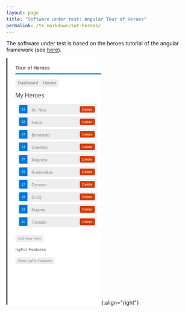 ```yaml
---
layout: page
title: "Software under test: Angular Tour of Heroes"
permalink: /te_markdown/sut-heroes/
---
```


The software under test is based on the  heroes tutorial of the angular framework (see [here](https://angular.io/tutorial)).

![screencast: create hero](/images/tutorial/tutorial.heroes.create.app.gif "screencast: create hero"){:align="right"}


